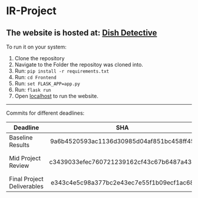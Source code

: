 # IR-Project
## The website is hosted at: [Dish Detective](https://dishdetective.pythonanywhere.com/)

To run it on your system:
1. Clone the repository
2. Navigate to the Folder the repositoy was cloned into.
3. Run: `pip install -r requirements.txt`
4. Run: `cd Frontend`
5. Run: `set FLASK_APP=app.py`
6. Run: `flask run`
7. Open [localhost](http://127.0.0.1:5000/) to run the website. 
---
Commits for different deadlines:

| Deadline        | SHA           | URL  |
| ------------- |:-------------:| -----:|
| Baseline Results     | 9a6b4520593ac1136d30985d04af851bc458ff45 | [Baseline Results](https://github.com/PritishWadhwa/IR-Project/tree/9a6b4520593ac1136d30985d04af851bc458ff45) |
| Mid Project Review   | c3439033efec760721239162cf43c67b6487a435      |   [Mid project Review](https://github.com/PritishWadhwa/IR-Project/tree/c3439033efec760721239162cf43c67b6487a435) |
| Final Project Deliverables |  e343c4e5c98a377bc2e43ec7e55f1b09ecf1ac68    |    [Final Project](https://github.com/PritishWadhwa/IR-Project/tree/e343c4e5c98a377bc2e43ec7e55f1b09ecf1ac68) |
